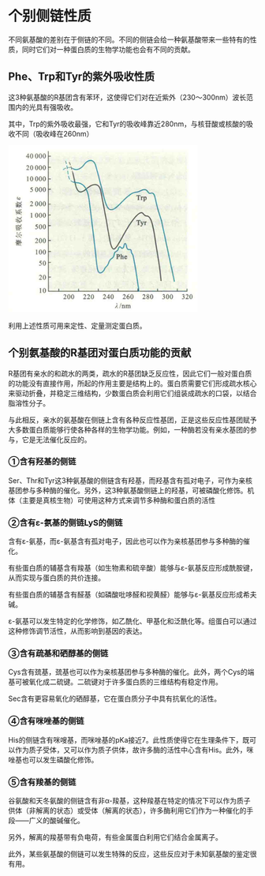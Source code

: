 # 个别侧链性质

不同氨基酸的差别在于侧链的不同。不同的侧链会给一种氨基酸带来一些特有的性质，同时它们对一种蛋白质的生物学功能也会有不同的贡献。

## Phe、Trp和Tyr的紫外吸收性质

这3种氨基酸的R基团含有苯环，这使得它们对在近紫外（230〜300nm）波长范围内的光具有强吸收。

其中，Trp的紫外吸收最强，它和Tyr的吸收峰靠近280nm，与核苷酸或核酸的吸收不同（吸收峰在260nm）

![](2.1.png)

利用上述性质可用来定性、定量测定蛋白质。

## 个别氨基酸的R基团对蛋白质功能的贡献

R基团有亲水的和疏水的两类，疏水的R基团缺乏反应性，因此它们一般对蛋白质的功能没有直接作用，所起的作用主要是结构上的。蛋白质需要它们形成疏水核心来驱动折叠，并稳定三维结构，少数蛋白质会利用它们组装成疏水的口袋，以结合脂溶性分子。

与此相反，亲水的氨基酸在侧链上含有各种反应性基团，正是这些反应性基团赋予大多数蛋白质能够行使各种各样的生物学功能。例如，一种酶若没有亲水基团的参与，它是无法催化反应的。

### ①含有羟基的侧链

Ser、Thr和Tyr这3种氨基酸的侧链含有羟基，而羟基含有孤对电子，可作为亲核基团参与多种酶的催化。另外，这3种氨基酸侧链上的羟基，可被磷酸化修饰。机体（主要是真核生物）可使用这种方式来调节多种酶和蛋白质的活性

### ②含有ε-氨基的侧链LyS的侧链

含有ε-氨基，而ε-氨基含有孤对电子，因此也可以作为亲核基团参与多种酶的催化。

有些蛋白质的辅基含有羧基（如生物素和硫辛酸）能够与ε-氨基反应形成酰胺键，从而实现与蛋白质的共价连接。

有些蛋白质的辅基含有醛基（如磷酸吡哆醛和视黄醛）能够与ε-氨基反应形成希夫碱。

ε-氨基可以发生特定的化学修饰，如乙酰化、甲基化和泛酰化等。组蛋白可以通过这种修饰调节活性，从而影响到基因的表达。

### ③含有疏基和硒醇基的侧链

Cys含有巯基，巯基也可以作为亲核基团参与多种酶的催化。此外，两个Cys的端基可被氧化成二硫键。二硫键对于许多蛋白质的三维结构有稳定作用。

Sec含有更容易氧化的硒醇基，它在蛋白质分子中具有抗氧化的活性。

### ④含有咪唑基的侧链

His的侧链含有咪嗖基，而咪唑基的pKa接近7。此性质使得它在生理条件下，既可以作为质子受体，又可以作为质子供体，故许多酶的活性中心含有His。此外，咪唑基也可以发生磷酸化修饰。

### ⑤含有羧基的侧链

谷氨酸和天冬氨酸的侧链含有非α-羧基，这种羧基在特定的情况下可以作为质子供体（非解离的状态）或受体（解离的状态），许多酶利用它们作为一种催化的手段——广义的酸碱催化。

另外，解离的羧基带有负电荷，有些金属蛋白利用它们结合金属离子。

此外，某些氨基酸的侧链可以发生特殊的反应，这些反应对于未知氨基酸的鉴定很有用。